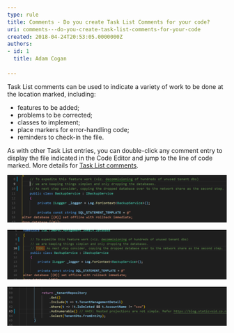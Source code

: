 ```yaml
---
type: rule
title: Comments - Do you create Task List Comments for your code?
uri: comments---do-you-create-task-list-comments-for-your-code
created: 2018-04-24T20:53:05.0000000Z
authors:
- id: 1
  title: Adam Cogan

---
```


Task List comments can be used to indicate a variety of work to be done at the location marked, including:

- features to be added;
- problems to be corrected;
- classes to implement;
- place markers for error-handling code;
- reminders to check-in the file.


 
As with other Task List entries, you can double-click any comment entry to display the file indicated in the Code Editor and jump to the line of code marked. More details for [Task List comments](https://www.ssw.com.au/SSW/Redirect/MSDN2/TaskListcomments.htm).

![ Bad example - the comment doesn't show in Task List window](pic1.png)


![ Good example - Marked TODO in the comment, so you can see it in Task List window and double-click to jump to](pic2.png)


![ Good example - Marked HACK in the comment, so you can see it in Task List window and double-click to jump to](pic3.png)
